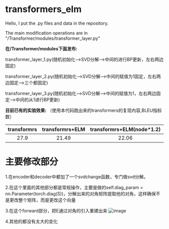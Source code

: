 # transformers_elm
Hello, I put the .py files and data in the repository.

The main modification operations are in "/Transformer/modules/transformer_layer.py"

**在/Transformer/modules下面发布:**

transformer_layer_1.py(随机初始化-->SVD分解-->中间的进行BP更新，左右两边固定)

transformer_layer_2.py(随机初始化-->SVD分解-->中间的赋值为1固定，左右两边固定-->三个都固定)

transformer_layer_3.py(随机初始化-->SVD分解-->中间的赋值为1，左右两边固定-->中间的从1进行BP更新)

**目前已有的实验效果:** （使用本代码跑出来的transformers的复现内容,BLEU指标数）

| transformrs | transformrs+ELM | transformrs+ELM(node*1.2) |  transformrs+ELM(node*1.5)|
| :----: | :----: | :----: |:----: |
| 27.9 | 21.49 | 22.06 |22.43|

# 主要修改部分
1.在encoder和decoder中都加了一个svdchange函数，专门做svd分解。

2.在这个里面的其他部分都是常规操作，主要是做的self.diag_param = nn.Parameter(torch.diag(S))，分解出来的对角矩阵提取他的对角，这样确保不是更改整个矩阵，而是更改这个向量

3.在这个forward部分，把E通过对角的引入重建出来
![image](https://github.com/kingback156/transformers_elm/assets/146167978/74eead85-f32a-44a1-8ac0-80bf33332032)

4.其他的都没有太大的变化
